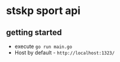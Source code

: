 # stskp sport api

## getting started
 - execute `go run main.go`
 - Host by default - `http://localhost:1323/`
